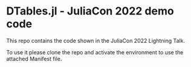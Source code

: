# DTables.jl - JuliaCon 2022 demo code

This repo contains the code shown in the JuliaCon 2022 Lightning Talk.

To use it please clone the repo and activate the environment to use the attached Manifest file.
